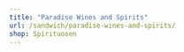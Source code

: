 ```yaml
---
title: "Paradise Wines and Spirits"
url: /sandwich/paradise-wines-and-spirits/
shop: Spirituosen
---
```

